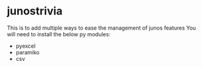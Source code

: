 # junostrivia
This is to add multiple ways to ease the management of junos features
You will need to install the below py modules: 
- pyexcel
- paramiko
- csv
